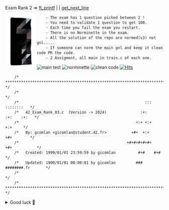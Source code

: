 Exam Rank 2 =>  [ft_printf](https://github.com/ComlanGiovanni/42-Exam-Rank-03/blob/main/ft_printf/) | | [get_next_line](https://github.com/ComlanGiovanni/42-Exam-Rank-03/blob/main/get_next_line/)

<img align="left" width="100" height="169" src="42_logo.png">

		- The exam has 1 question picked between 2 !
		- You need to validate 1 question to get 100.
		- Each time you fail the exam you restart.
		- There is no Norminette in the exam.
		- All the solution of the repo are normed(v3) not gnl.....
		- If someone can norm the main gnl and keep it clean code PR the code.
		- 2 Assigment, all main in train.c of each one.

![main test](https://badgen.net/badge/main/Main-Test/red?icon=github&label)
![norminette](https://badgen.net/badge/Norminette/42-Norminette-v3-Passed/green?icon=github&label)
![clean code](https://badgen.net/badge/Readable&Clean-Code/Readable&Clean-Code/blue?icon=github&label)
[![Hits](https://hits.seeyoufarm.com/api/count/incr/badge.svg?url=https%3A%2F%2Fgithub.com%2FComlanGiovanni%2F42-Exam-Rank-03&count_bg=%23BCC4B6&title_bg=%23A09898&icon=datacamp.svg&icon_color=%23FFFFFF&title=Views&edge_flat=false)](https://hits.seeyoufarm.com)

```
	/* ************************************************************************** */
	/*                                                                            */
	/*                                                        :::      ::::::::   */
	/*   42_Exam_Rank_03.c  (Version -> 2024)               :+:      :+:    :+:   */
	/*                                                    +:+ +:+         +:+     */
	/*   By: gcomlan <gicomlan@student.42.fr>           +#+  +:+       +#+        */
	/*                                                +#+#+#+#+#+   +#+           */
	/*   Created: 1999/01/01 23:59:59 by gicomlan          #+#    #+#             */
	/*   Updated: 1900/01/01 00:00:01 by gicomlan         ###   ########.fr       */
	/*                                                                            */
	/* ************************************************************************** */
```

<details>
<summary>Good luck 💚</summary>

```
Any fool can write code that a computer can understand.
Good programmers write code that humans can understand,
so if you want to go fast, if you want to get done quickly,
if you want your code to be easy to write, make it easy to read.

Martin Fowler && Robert C. Martin
```

</details>
